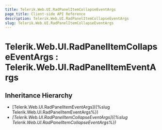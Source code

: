 ```yaml
---
title: Telerik.Web.UI.RadPanelItemCollapseEventArgs
page_title: Client-side API Reference
description: Telerik.Web.UI.RadPanelItemCollapseEventArgs
slug: Telerik.Web.UI.RadPanelItemCollapseEventArgs
---
```


# Telerik.Web.UI.RadPanelItemCollapseEventArgs : Telerik.Web.UI.RadPanelItemEventArgs

## Inheritance Hierarchy

* [Telerik.Web.UI.RadPanelItemEventArgs]({%slug Telerik.Web.UI.RadPanelItemEventArgs%})
* *[Telerik.Web.UI.RadPanelItemCollapseEventArgs]({%slug Telerik.Web.UI.RadPanelItemCollapseEventArgs%})*
